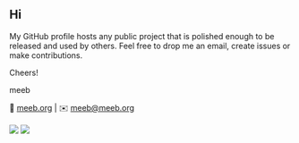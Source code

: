 ## Hi

My GitHub profile hosts any public project that is polished enough to be released and
used by others. Feel free to drop me an email, create issues or make contributions.

Cheers!

meeb

🔗️ [meeb.org](https://meeb.org/) | ✉️ [meeb@meeb.org](mailto:meeb@meeb.org)

<img align="center" src="https://github-readme-stats.vercel.app/api?username=meeb&show_icons=true&theme=onedark&hide=issues,contribs&custom_title=Activity" />
<img align="center" src="https://github-readme-stats.vercel.app/api/top-langs/?username=meeb&layout=compact&theme=onedark&langs_count=4&custom_title=Languages" />
